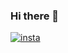 ### Hi there 👋

<!--
**Lopes-office/Lopes-office** is a ✨ _special_ ✨ repository because its `README.md` (this file) appears on your GitHub profile.

Here are some ideas to get you started:

- 🔭 I’m currently working on ...
- 🌱 I’m currently learning ...
- 👯 I’m looking to collaborate on ...
- 🤔 I’m looking for help with ...
- 💬 Ask me about ...
- 📫 How to reach me: ...
- 😄 Pronouns: ...
- ⚡ Fun fact: ...
-->


[![insta](https://img.shields.io/badge/Instagram-E4405F?style=for-the-badge&logo=instagram&logoColor=white
)](https://www.instagram.com/airjotta/)
